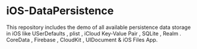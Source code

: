 # iOS-DataPersistence
This repository includes the demo of all available persistence data storage in iOS like USerDefaults , plist , iCloud Key-Value Pair , SQLite , Realm . CoreData , Firebase , CloudKit , UIDocument &amp; iOS Files App. 
